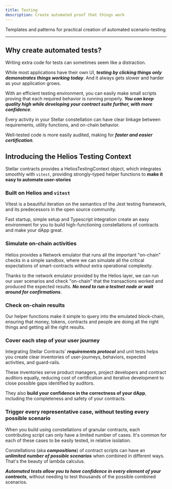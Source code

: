 ```yaml
---
title: Testing
description: Create automated proof that things work
---
```


Templates and patterns for practical creation of automated scenario-testing

---

## Why create automated tests?

Writing extra code for tests can sometimes seem like a distraction.  

While most applications have their own UI, ***testing by clicking things only demonstrates things working today***.  And it always gets slower and harder as your application grows.

With an efficient testing environment, you can easily make small scripts proving that each required behavior is running properly.  ***You can keep quality high while developing your contract suite further, with more confidence***.

Every activity in your Stellar constellation can have clear linkage between requirements, utility functions, and on-chain behavior.  

Well-tested code is more easily audited, making for ***faster and easier certification***.  

## Introducing the Helios Testing Context

Stellar contracts provides a HeliosTestingContext object, which integrates smoothly with `vitest`, providing strongly-typed helper functions to **make it easy to automate user-stories**

### Built on Helios and `vitest`

Vitest is a beautiful iteration on the semantics of the Jest testing framework, and its predecessors in the open source community.

Fast startup, simple setup and Typescript integration create an easy environment for you to build high-functioning constellations of contracts and make your dApp great.

### Simulate on-chain activities

Helios provides a Network emulator that runs all the important "on-chain" checks in a simple sandbox, where we can simulate all the critical expectations of smart-contracts without extra operational complexity.  

Thanks to the network emulator provided by the Helios layer, we can run our user scenarios and check "on-chain" that the transactions worked and produced the expected results.  ***No need to run a testnet node or wait around for confirmations***.

### Check on-chain results

Our helper functions make it simple to query into the emulated block-chain, ensuring that money, tokens, contracts and people are doing all the right things and getting all the right results.

### Cover each step of your user journey

Integrating Stellar Contracts' ***requirements protocol*** and unit tests helps you create clear inventories of user-journeys, behaviors, expected activities, and guard-rails.  

These inventories serve product managers, project developers and contract auditors equally, reducing cost of certification and iterative development to close possible gaps identified by auditors.

They also **build your confidence in the correctness of your dApp**, including the completeness and safety of your contracts.

### Trigger every representative case, without testing every possible scenario

When you build using constellations of granular contracts, each contributing script can only have a limited number of cases.  It's common for each of these cases to be easily tested, in relative isolation.

Constellations (aka ***compositions***) of contract scripts can have an ***unlimited number of possible scenarios*** when combined in different ways. That's the beauty of lambda calculus.

***Automated tests allow you to have confidence in every element of your contracts***, without needing to test thousands of the possible combined scenarios.
